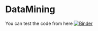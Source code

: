 # DataMining
 You can test the code from here [![Binder](https://mybinder.org/badge_logo.svg)](https://mybinder.org/v2/gh/abiart/DataMining/main)

